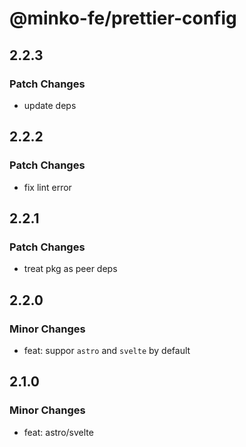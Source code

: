 # @minko-fe/prettier-config

## 2.2.3
### Patch Changes

- update deps

## 2.2.2

### Patch Changes

- fix lint error

## 2.2.1

### Patch Changes

- treat pkg as peer deps

## 2.2.0

### Minor Changes

- feat: suppor `astro` and `svelte` by default

## 2.1.0

### Minor Changes

- feat: astro/svelte
